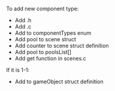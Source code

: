 To add new component type:

* Add .h
* Add .c
* Add to componentTypes enum
* Add pool to scene struct
* Add counter to scene struct definition
* Add pool to poolsList\[]
* Add get function in scenes.c



If it is 1-1:

* Add to gameObject struct definition
